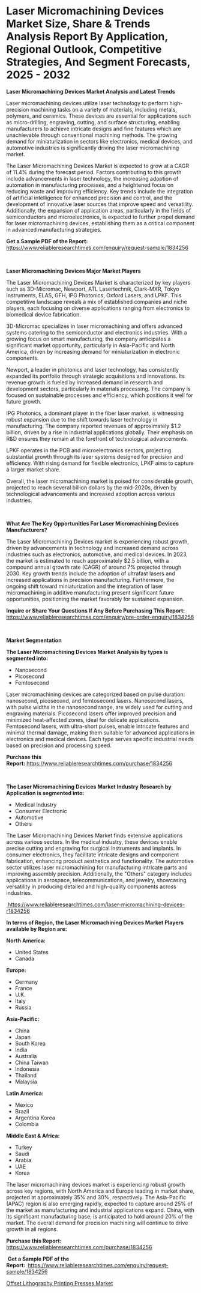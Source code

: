 <p><h1>Laser Micromachining Devices Market Size, Share & Trends Analysis Report By Application, Regional Outlook, Competitive Strategies, And Segment Forecasts, 2025 - 2032</h1></p><p><strong>Laser Micromachining Devices Market Analysis and Latest Trends</strong></p>
<p><p>Laser micromachining devices utilize laser technology to perform high-precision machining tasks on a variety of materials, including metals, polymers, and ceramics. These devices are essential for applications such as micro-drilling, engraving, cutting, and surface structuring, enabling manufacturers to achieve intricate designs and fine features which are unachievable through conventional machining methods. The growing demand for miniaturization in sectors like electronics, medical devices, and automotive industries is significantly driving the laser micromachining market.</p><p>The Laser Micromachining Devices Market is expected to grow at a CAGR of 11.4% during the forecast period. Factors contributing to this growth include advancements in laser technology, the increasing adoption of automation in manufacturing processes, and a heightened focus on reducing waste and improving efficiency. Key trends include the integration of artificial intelligence for enhanced precision and control, and the development of innovative laser sources that improve speed and versatility. Additionally, the expansion of application areas, particularly in the fields of semiconductors and microelectronics, is expected to further propel demand for laser micromachining devices, establishing them as a critical component in advanced manufacturing strategies.</p></p>
<p><strong>Get a Sample PDF of the Report:&nbsp;</strong> <a href="https://www.reliableresearchtimes.com/enquiry/request-sample/1834256?utm_campaign=2232&utm_medium=2&utm_source=Github&utm_content=ia&utm_term=12042025&utm_id=laser-micromachining-devices">https://www.reliableresearchtimes.com/enquiry/request-sample/1834256</a></p>
<p>&nbsp;</p>
<p><strong>Laser Micromachining Devices Major Market Players</strong></p>
<p><p>The Laser Micromachining Devices Market is characterized by key players such as 3D-Micromac, Newport, ATL Lasertechnik, Clark-MXR, Tokyo Instruments, ELAS, GFH, IPG Photonics, Oxford Lasers, and LPKF. This competitive landscape reveals a mix of established companies and niche players, each focusing on diverse applications ranging from electronics to biomedical device fabrication.</p><p>3D-Micromac specializes in laser micromachining and offers advanced systems catering to the semiconductor and electronics industries. With a growing focus on smart manufacturing, the company anticipates a significant market opportunity, particularly in Asia-Pacific and North America, driven by increasing demand for miniaturization in electronic components.</p><p>Newport, a leader in photonics and laser technology, has consistently expanded its portfolio through strategic acquisitions and innovations. Its revenue growth is fueled by increased demand in research and development sectors, particularly in materials processing. The company is focused on sustainable processes and efficiency, which positions it well for future growth.</p><p>IPG Photonics, a dominant player in the fiber laser market, is witnessing robust expansion due to the shift towards laser technology in manufacturing. The company reported revenues of approximately $1.2 billion, driven by a rise in industrial applications globally. Their emphasis on R&D ensures they remain at the forefront of technological advancements.</p><p>LPKF operates in the PCB and microelectronics sectors, projecting substantial growth through its laser systems designed for precision and efficiency. With rising demand for flexible electronics, LPKF aims to capture a larger market share.</p><p>Overall, the laser micromachining market is poised for considerable growth, projected to reach several billion dollars by the mid-2020s, driven by technological advancements and increased adoption across various industries.</p></p>
<p>&nbsp;</p>
<p><strong>What Are The Key Opportunities For Laser Micromachining Devices Manufacturers?</strong></p>
<p><p>The Laser Micromachining Devices market is experiencing robust growth, driven by advancements in technology and increased demand across industries such as electronics, automotive, and medical devices. In 2023, the market is estimated to reach approximately $2.5 billion, with a compound annual growth rate (CAGR) of around 7% projected through 2030. Key growth trends include the adoption of ultrafast lasers and increased applications in precision manufacturing. Furthermore, the ongoing shift toward miniaturization and the integration of laser micromachining in additive manufacturing present significant future opportunities, positioning the market favorably for sustained expansion.</p></p>
<p><strong>Inquire or Share Your Questions If Any Before Purchasing This Report:</strong> <a href="https://www.reliableresearchtimes.com/enquiry/pre-order-enquiry/1834256?utm_campaign=2232&utm_medium=2&utm_source=Github&utm_content=ia&utm_term=12042025&utm_id=laser-micromachining-devices">https://www.reliableresearchtimes.com/enquiry/pre-order-enquiry/1834256</a></p>
<p>&nbsp;</p>
<p><strong>Market Segmentation</strong></p>
<p><strong>The Laser Micromachining Devices Market Analysis by types is segmented into:</strong></p>
<p><ul><li>Nanosecond</li><li>Picosecond</li><li>Femtosecond</li></ul></p>
<p><p>Laser micromachining devices are categorized based on pulse duration: nanosecond, picosecond, and femtosecond lasers. Nanosecond lasers, with pulse widths in the nanosecond range, are widely used for cutting and engraving materials. Picosecond lasers offer improved precision and minimized heat-affected zones, ideal for delicate applications. Femtosecond lasers, with ultra-short pulses, enable intricate features and minimal thermal damage, making them suitable for advanced applications in electronics and medical devices. Each type serves specific industrial needs based on precision and processing speed.</p></p>
<p><strong>Purchase this Report:&nbsp;</strong><a href="https://www.reliableresearchtimes.com/purchase/1834256?utm_campaign=2232&utm_medium=2&utm_source=Github&utm_content=ia&utm_term=12042025&utm_id=laser-micromachining-devices">https://www.reliableresearchtimes.com/purchase/1834256</a></p>
<p>&nbsp;</p>
<p><strong>The Laser Micromachining Devices Market Industry Research by Application is segmented into:</strong></p>
<p><ul><li>Medical Industry</li><li>Consumer Electronic</li><li>Automotive</li><li>Others</li></ul></p>
<p><p>The Laser Micromachining Devices Market finds extensive applications across various sectors. In the medical industry, these devices enable precise cutting and engraving for surgical instruments and implants. In consumer electronics, they facilitate intricate designs and component fabrication, enhancing product aesthetics and functionality. The automotive sector utilizes laser micromachining for manufacturing intricate parts and improving assembly precision. Additionally, the "Others" category includes applications in aerospace, telecommunications, and jewelry, showcasing versatility in producing detailed and high-quality components across industries.</p></p>
<p><a href="https://www.reliableresearchtimes.com/laser-micromachining-devices-r1834256?utm_campaign=2232&utm_medium=2&utm_source=Github&utm_content=ia&utm_term=12042025&utm_id=laser-micromachining-devices">&nbsp;https://www.reliableresearchtimes.com/laser-micromachining-devices-r1834256</a></p>
<p><strong>In terms of Region, the Laser Micromachining Devices Market Players available by Region are:</strong></p>
<p>
    <p> <strong> North America: </strong>
        <ul>
            <li>United States</li>
            <li>Canada</li>
        </ul>
        </p> 
    <p> <strong> Europe: </strong>
        <ul>
            <li>Germany</li>
            <li>France</li>
            <li>U.K.</li>
            <li>Italy</li>
            <li>Russia</li>
        </ul>
        </p> 
    <p> <strong> Asia-Pacific: </strong>
        <ul>
            <li>China</li>
            <li>Japan</li>
            <li>South Korea</li>
            <li>India</li>
            <li>Australia</li>
            <li>China Taiwan</li>
            <li>Indonesia</li>
            <li>Thailand</li>
            <li>Malaysia</li>
        </ul>
        </p> 
    <p> <strong> Latin America: </strong>
        <ul>
            <li>Mexico</li>
            <li>Brazil</li>
            <li>Argentina Korea</li>
            <li>Colombia</li>
        </ul>
        </p> 
    <p> <strong> Middle East & Africa: </strong>
        <ul>
            <li>Turkey</li>
            <li>Saudi</li>
            <li>Arabia</li>
            <li>UAE</li>
            <li>Korea</li>
        </ul>
    </p>
    </p>
<p><p>The laser micromachining devices market is experiencing robust growth across key regions, with North America and Europe leading in market share, projected at approximately 35% and 30%, respectively. The Asia-Pacific (APAC) region is also emerging rapidly, expected to capture around 25% of the market as manufacturing and industrial applications expand. China, with its significant manufacturing base, is anticipated to hold around 20% of the market. The overall demand for precision machining will continue to drive growth in all regions.</p></p>
<p><strong>Purchase this Report: </strong><a href="https://www.reliableresearchtimes.com/purchase/1834256?utm_campaign=2232&utm_medium=2&utm_source=Github&utm_content=ia&utm_term=12042025&utm_id=laser-micromachining-devices">https://www.reliableresearchtimes.com/purchase/1834256</a></p>
<p>&nbsp;<strong>Get a Sample PDF of the Report:&nbsp;&nbsp;</strong><a href="https://www.reliableresearchtimes.com/enquiry/request-sample/1834256?utm_campaign=2232&utm_medium=2&utm_source=Github&utm_content=ia&utm_term=12042025&utm_id=laser-micromachining-devices">https://www.reliableresearchtimes.com/enquiry/request-sample/1834256</a></p>
<p><strong></strong></p>
<p><p><a href="https://github.com/warshatulang0/Market-Research-Report-List-1/blob/main/offset-lithography-printing-presses-market.md?utm_campaign=2232&utm_medium=2&utm_source=Github&utm_content=ia&utm_term=12042025&utm_id=laser-micromachining-devices">Offset Lithography Printing Presses Market</a></p></p>
